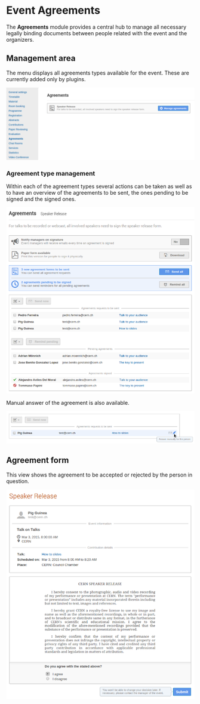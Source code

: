 Event Agreements
================

The **Agreements** module provides a central hub to manage all necessary legally binding documents between people related with the event and the organizers.

Management area
---------------

The menu displays all agreements types available for the event. These are currently added only by plugins.

![agreement-types](img/agreement-types.png)

### Agreement type management

Within each of the agreement types several actions can be taken as well as to have an overview of the agreements to be sent, the ones pending to be signed and the signed ones.

![agreement-type-management](img/agreement-type-management.png)

Manual answer of the agreement is also available.

![agreement-manual](img/agreement-manual.png)

Agreement form
--------------

This view shows the agreement to be accepted or rejected by the person in question.

![agreement-form](img/agreement-form.png)
